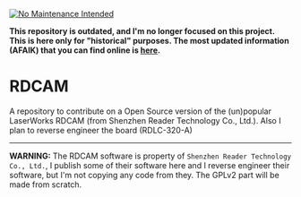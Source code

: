 [![No Maintenance Intended](http://unmaintained.tech/badge.svg)](http://unmaintained.tech/)

**This repository is outdated, and I'm no longer focused on this project. This is here only for "historical" purposes. The most updated information (AFAIK) that you can find online is [here](http://stefan.schuermans.info/rdcam/rdlc320a.html).**

# RDCAM
A repository to contribute on a Open Source version of the (un)popular LaserWorks RDCAM (from Shenzhen Reader Technology Co., Ltd.). Also I plan to reverse engineer the board (RDLC-320-A)

---

**WARNING:** The RDCAM software is property of `Shenzhen Reader Technology Co., Ltd.`, I publish some of their software here and I reverse engineer their software, but I'm not copying any code from they. The GPLv2 part will be made from scratch.
